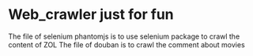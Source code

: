 # Web_crawler just for fun


The file of selenium phantomjs is to use selenium package to crawl the content of ZOL
The file of douban is to crawl the comment about movies
